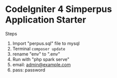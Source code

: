 # CodeIgniter 4 Simperpus Application Starter

Steps
1. Import "perpus.sql" file to mysql
2. Terminal `composer update`
3. rename "env" to ".env"
4. Run with "php spark serve"
5. email: admin@example.com
6. pass: password
